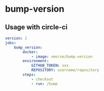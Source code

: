 # bump-version

## Usage with circle-ci
```yaml
version: 2
jobs:
    bump_version:
        docker:
            - image: xmorse/bump-version
        environment:
            GITHUB_TOKEN: xxx
            REPOSITORY: username/repository
        steps:
            - checkout
            - run: /bump
```
